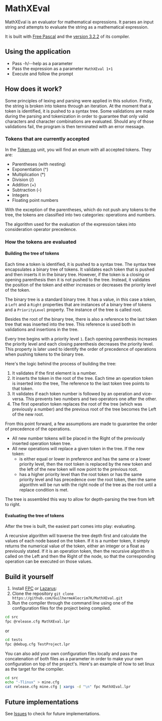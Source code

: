 # MathXEval

MathXEval is an evaluator for mathematical expressions. It parses an input string and attempts to evaluate the string as a mathematical expression.

It is built with [Free Pascal](https://www.freepascal.org/) and the [version 3.2.2](https://www.freepascal.org/download.html) of its compiler.

## Using the application

- Pass -h/--help as a parameter
- Pass the expression as a parameter `MathXEval 1+1`
- Execute and follow the prompt


## How does it work?

Some principles of lexing and parsing were applied in this solution. Firstly, the string is broken into tokens through an iteration. At the moment that a token is identified, it is pushed to a syntax tree. Some validations are made during the parsing and tokenization in order to guarantee that only valid characters and character combinations are evaluated. Should any of those validations fail, the program is then terminated with an error message.

### Tokens that are currently accepted

In the [Token.pp](src/Token.pp) unit, you will find an enum with all accepted tokens. They are:

- Parentheses (with nesting)
- Exponentiation (^)
- Multiplication (*)
- Division (/)
- Addition (+)
- Subtraction (-)
- Integers 
- Floating point numbers

With the exception of the parentheses, which do not push any tokens to the tree, the tokens are classified into two categories: operations and numbers.

The algorithm used for the evaluation of the expression takes into consideration operator precedence.

### How the tokens are evaluated 

#### Building the tree of tokens

Each time a token is identified, it is pushed to a syntax tree. The syntax tree encapsulates a binary tree of tokens. It validates each token that is pushed and then inserts it in the binary tree. However, if the token is a closing or opening parenthesis then it is not pushed to the tree. Instead, it validates the position of the token and either increases or decreases the priority level of the token.

The binary tree is a standard binary tree. It has a value, in this case a token, a `Left` and a `Right` properties that are instances of a binary tree of tokens and a `PriorityLevel` property. The instance of the tree is called root.

Besides the root of the binary tree, there is also a reference to the last token tree that was inserted into the tree. This reference is used both in validations and insertions in the tree.

Every tree begins with a priority level `1`. Each opening parenthesis increases the priority level and each closing parenthesis decreases the priority level. This property is later used to identify the order of precedence of operations when pushing tokens to the binary tree.

Here's the logic behind the process of building the tree:

1. It validates if the first element is a number.
2. It inserts the token in the root of the tree. Each time an operation token is inserted into the tree, The reference to the last token tree points to that token.
3. It validates if each token number is followed by an operation and vice-versa. This prevents two numbers and two operators one after the other.
4. The first operation token replaces the root of the tree (which was previously a number) and the previous root of the tree becomes the Left of the new root.

From this point forward, a few assumptions are made to guarantee the order of precedence of the operations.

- All new number tokens will be placed in the Right of the previously inserted operation token tree.
- All new operations will replace a given token in the tree. If the new token: 
  - is either equal or lower in preference and has the same or a lower priority level, then the root token is replaced by the new token and the left of the new token will now point to the previous root.
  - has a higher priority level than the root token or has the same priority level and has precedence over the root token, then the same algorithm will be run with the right node of the tree as the root until a replace condition is met.

The tree is assembled this way to allow for depth-parsing the tree from left to right.

#### Evaluating the tree of tokens

After the tree is built, the easiest part comes into play: evaluating.

A recursive algorithm will traverse the tree depth first and calculate the values of each node based on the token.
If it is a number token, it simply returns the numerical value of the token, either an integer or a float as previously stated.
If it is an operation token, then the recursive algorithm is called on the Left and then the Right of the node, so that the corresponding operation can be executed on those values.

## Build it yourself

1. Install [FPC](https://www.freepascal.org/download.html) or [Lazarus](https://www.lazarus-ide.org/index.php?page=downloads):
2. Clone the repository `git clone https://github.com/GuilhermeAlecrim7K/MathXEval.git`
3. Run the compiler through the command line using one of the configuration files for the project being compiled.

```bash
cd src
fpc @release.cfg MathXEval.lpr
```

or

```bash
cd tests
fpc @debug.cfg TestProject.lpr
```

You can also add your own configuration files locally and pass the concatenation of both files as a parameter in order to make your own configuration on top of the project's. Here's an example of how to set linux as the target for the compiler.

```bash
cd src
echo "-Tlinux" > mine.cfg
cat release.cfg mine.cfg | xargs -d "\n" fpc MathXEval.lpr
```

## Future implementations

See [Issues](https://github.com/GuilhermeAlecrim7K/MathXEval/issues) to check for future implementations.
